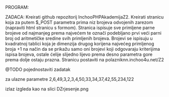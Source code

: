 PROGRAM:


ZADACA:
Kreirati github repozitorij InchooPHPAkademijaZ2. 
Kreirati stranicu koja za putem $_POST parametra prima niz brojeva odvojenih zarezom (napraviti html stranicu s formom). 
Stranica ispisuje sve primljene parne brojeve od najmanjeg prema najvećem te označi podebljano prvi veći parni broj od aritmetičke sredine svih primljenih brojeva. 
Brojevi se ispisuju u kvadratnoj tablici koja je dimenzija drugog korijena najvećeg primljenog broja +1 na način da se prikažu samo oni brojevi koji odgovaraju kriterijima ispisa brojeva, ostale ćelije slijedno lijevo prema desno parametra gore prema dolje ostaju prazna. Stranicu postaviti na polazniknn.inchoo4u.net/Z2

@TODO pojednostaviti zadatak

za ulazne parametre
2,6,49,3,2,3,4,50,33,34,37,42,55,234,122

izlaz izgleda kao na slici DZrjesenje.png

